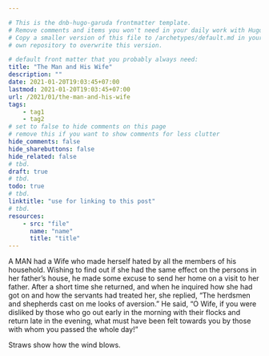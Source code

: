```yaml
---

# This is the dnb-hugo-garuda frontmatter template. 
# Remove comments and items you won't need in your daily work with Hugo.
# Copy a smaller version of this file to /archetypes/default.md in your
# own repository to overwrite this version.

# default front matter that you probably always need:
title: "The Man and His Wife"
description: ""
date: 2021-01-20T19:03:45+07:00
lastmod: 2021-01-20T19:03:45+07:00
url: /2021/01/the-man-and-his-wife
tags:
    - tag1
    - tag2
# set to false to hide comments on this page
# remove this if you want to show comments for less clutter
hide_comments: false
hide_sharebuttons: false
hide_related: false
# tbd.
draft: true
# tbd.
todo: true
# tbd.
linktitle: "use for linking to this post"
# tbd.
resources:
    - src: "file"
      name: "name"
      title: "title"
---
```

A MAN had a Wife who made herself hated by all the members of his household. Wishing to find out if she had the same effect on the persons in her father’s house, he made some excuse to send her home on a visit to her father. After a short time she returned, and when he inquired how she had got on and how the servants had treated her, she replied, “The herdsmen and shepherds cast on me looks of aversion.” He said, “O Wife, if you were disliked by those who go out early in the morning with their flocks and return late in the evening, what must have been felt towards you by those with whom you passed the whole day!”

Straws show how the wind blows.
